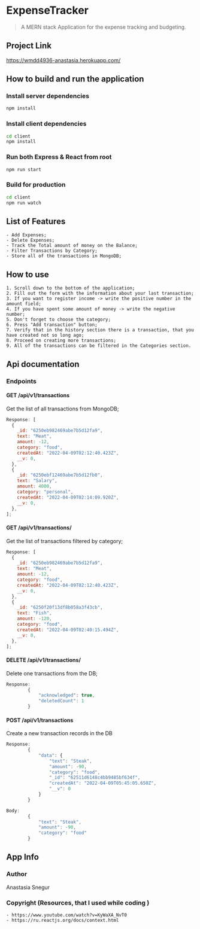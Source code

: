 # ExpenseTracker

> A MERN stack Application for the expense tracking and budgeting.

## Project Link

https://wmdd4936-anastasia.herokuapp.com/

## How to build and run the application

### Install server dependencies

```bash
npm install
```

### Install client dependencies

```bash
cd client
npm install
```

### Run both Express & React from root

```bash
npm run start
```

### Build for production

```bash
cd client
npm run watch
```

## List of Features

    - Add Expenses;
    - Delete Expenses;
    - Track the Total amount of money on the Balance;
    - Filter Transactions by Category;
    - Store all of the transactions in MongoDB;

## How to use

    1. Scroll down to the bottom of the application;
    2. Fill out the form with the information about your last transaction;
    3. If you want to register income -> write the positive number in the amount field;
    4. If you have spent some amount of money -> write the negative number;
    5. Don't forget to choose the category;
    6. Press "Add transaction" button;
    7. Verify that in the history section there is a transaction, that you have created not so long ago;
    8. Proceed on creating more transactions;
    9. All of the transactions can be filtered in the Categories section.

## Api documentation

### Endpoints

#### GET /api/v1/transactions

Get the list of all transactions from MongoDB;

```javascript
Response: [
  {
    _id: "6250eb982469abe7b5d12fa9",
    text: "Meat",
    amount: -12,
    category: "food",
    createdAt: "2022-04-09T02:12:40.423Z",
    __v: 0,
  },
  {
    _id: "6250ebf12469abe7b5d12fb0",
    text: "Salary",
    amount: 4000,
    category: "personal",
    createdAt: "2022-04-09T02:14:09.920Z",
    __v: 0,
  },
];
```

#### GET /api/v1/transactions/<category>

Get the list of transactions filtered by category;

```javascript
Response: [
  {
    _id: "6250eb982469abe7b5d12fa9",
    text: "Meat",
    amount: -12,
    category: "food",
    createdAt: "2022-04-09T02:12:40.423Z",
    __v: 0,
  },
  {
    _id: "6250f20f13df8b058a3f43cb",
    text: "Fish",
    amount: -120,
    category: "food",
    createdAt: "2022-04-09T02:40:15.494Z",
    __v: 0,
  },
];
```

#### DELETE /api/v1/transactions/<id>

Delete one transactions from the DB;

```javascript
Response:
        {
            "acknowledged": true,
            "deletedCount": 1
        }
```

#### POST /api/v1/transactions

Create a new transaction records in the DB

```javascript
Response:
        {
            "data": {
                "text": "Steak",
                "amount": -90,
                "category": "food",
                "_id": "62511d6148c4bb9485bf634f",
                "createdAt": "2022-04-09T05:45:05.650Z",
                "__v": 0
            }
        }

Body:
        {
            "text": "Steak",
            "amount": -90,
            "category": "food"
        }
```

## App Info

### Author

Anastasia Snegur

### Copyright (Resources, that I used while coding )

    - https://www.youtube.com/watch?v=KyWaXA_NvT0
    - https://ru.reactjs.org/docs/context.html
